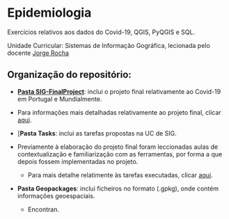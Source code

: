 # Epidemiologia

Exercícios relativos aos dados do Covid-19, QGIS, PyQGIS e SQL.

Unidade Curricular: Sistemas de Informação Gográfica, lecionada pelo docente [Jorge Rocha](https://github.com/jgrocha)


## Organização do repositório:

 * [**Pasta SIG-FinalProject**](https://github.com/BM-a81824/Epidemiologia/tree/master/SIG-FinalProject): inclui o projeto final relativamente ao Covid-19 em Portugal e Mundialmente.
  * Para informações mais detalhadas relativamente ao projeto final, clicar [aqui](https://github.com/BM-a81824/Epidemiologia/blob/master/SIG-FinalProject/README.md).
 
 * [**Pasta Tasks**: inclui as tarefas propostas na UC de SIG.
  * Previamente à elaboração do projeto final foram leccionadas aulas de contextualização e familiarização com as ferramentas, por forma a que depois fossem implementadas no projeto.
    * Para mais detalhe relatimente às tarefas executadas, clicar [aqui](https://github.com/BM-a81824/Epidemiologia/blob/master/Tasks/README.md).
 
* **Pasta Geopackages**: inclui ficheiros no formato (.gpkg), onde contém informações geoespaciais.
  * Encontran.
